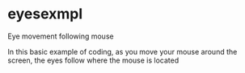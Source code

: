 # eyesexmpl
Eye movement following mouse 

In this basic example of coding, as you move your mouse around the screen, the eyes follow where the mouse is located
